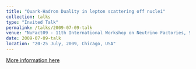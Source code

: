 ```yaml
---
title: "Quark-Hadron Duality in lepton scattering off nuclei"
collection: talks
type: "Invited Talk"
permalink: /talks/2009-07-09-talk
venue: "NuFact09 - 11th International Workshop on Neutrino Factories, Superbeams and Beta Beams"
date: 2009-07-09-talk
location: "20-25 July, 2009, Chicago, USA"
---
```


[More information here](http://nufact09.iit.edu/) 
